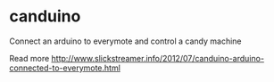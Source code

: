 canduino
========

Connect an arduino to everymote and control a candy machine 

Read more http://www.slickstreamer.info/2012/07/canduino-arduino-connected-to-everymote.html